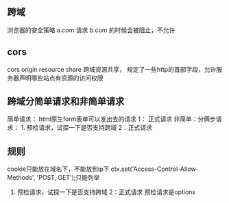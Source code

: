 ## 跨域
浏览器的安全策略
a.com 请求 b.com 的时候会被阻止，不允许

## cors
cors origin resource share
跨域资源共享，
规定了一些http的首部字段，允许服务器声明哪些站点有资源的访问权限

## 跨域分简单请求和非简单请求
简单请求： html原生form表单可以发出去的请求 1： 正式请求
非简单：分俩步请求： 1. 预检请求，试探一下是否支持跨域 2：正式请求

## 规则
  cookie只能放在域名下，不能放到ip下
  ctx.set('Access-Control-Allow-Methods', 'POST, GET');只能列举
   1. 预检请求，试探一下是否支持跨域 2：正式请求 预检请求是options
